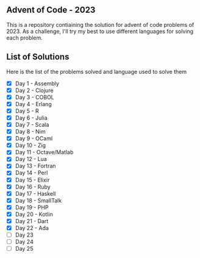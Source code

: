 ## Advent of Code - 2023

This is a repository contiaining the solution for advent of code problems of 2023. As a challenge, I'll try my best to use different languages for solving each problem.

## List of Solutions

Here is the list of the problems solved and language used to solve them

- [x] Day 1 - Assembly
- [x] Day 2 - Clojure
- [x] Day 3 - COBOL
- [x] Day 4 - Erlang
- [x] Day 5 - R
- [x] Day 6 - Julia
- [x] Day 7 - Scala
- [x] Day 8 - Nim
- [x] Day 9 - OCaml
- [x] Day 10 - Zig
- [x] Day 11 - Octave/Matlab
- [x] Day 12 - Lua
- [x] Day 13 - Fortran
- [x] Day 14 - Perl
- [x] Day 15 - Elixir
- [x] Day 16 - Ruby
- [x] Day 17 - Haskell
- [x] Day 18 - SmallTalk
- [x] Day 19 - PHP
- [x] Day 20 - Kotlin
- [x] Day 21 - Dart
- [x] Day 22 - Ada
- [ ] Day 23
- [ ] Day 24
- [ ] Day 25

